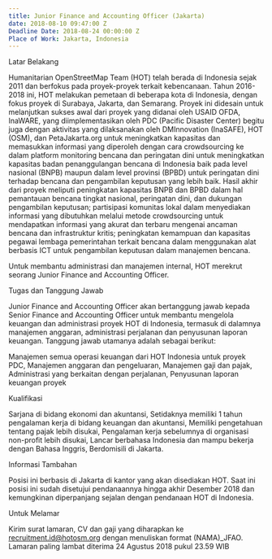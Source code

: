 ```yaml
---
title: Junior Finance and Accounting Officer (Jakarta)
date: 2018-08-10 09:47:00 Z
Deadline Date: 2018-08-24 00:00:00 Z
Place of Work: Jakarta, Indonesia
---
```


Latar Belakang

Humanitarian OpenStreetMap Team (HOT) telah berada di Indonesia sejak 2011 dan berfokus pada proyek-proyek terkait kebencanaan. Tahun 2016-2018 ini, HOT melakukan pemetaan di beberapa kota di Indonesia, dengan fokus proyek di Surabaya, Jakarta, dan Semarang. Proyek ini didesain untuk melanjutkan sukses awal dari proyek yang didanai oleh USAID OFDA, InaWARE, yang diimplementasikan oleh PDC (Pacific Disaster Center) begitu juga dengan aktivitas yang dilaksanakan oleh DMInnovation (InaSAFE), HOT (OSM), dan PetaJakarta.org untuk meningkatkan kapasitas dan memasukkan informasi yang diperoleh dengan cara crowdsourcing ke dalam platform monitoring bencana dan peringatan dini untuk meningkatkan kapasitas badan penanggulangan bencana di Indonesia baik pada level nasional (BNPB) maupun dalam level provinsi (BPBD) untuk peringatan dini terhadap bencana dan pengambilan keputusan yang lebih baik. Hasil akhir dari proyek meliputi peningkatan kapasitas BNPB dan BPBD dalam hal pemantauan bencana tingkat nasional, peringatan dini, dan dukungan pengambilan keputusan; partisipasi komunitas lokal dalam menyediakan informasi yang dibutuhkan melalui metode crowdsourcing untuk mendapatkan informasi yang akurat dan terbaru mengenai ancaman bencana dan infrastruktur kritis; peningkatan kemampuan dan kapasitas pegawai lembaga pemerintahan terkait bencana dalam menggunakan alat berbasis ICT untuk pengambilan keputusan dalam manajemen bencana. 

Untuk membantu administrasi dan manajemen internal, HOT merekrut seorang Junior Finance and Accounting Officer.


Tugas dan Tanggung Jawab

Junior Finance and Accounting Officer akan bertanggung jawab kepada Senior Finance and Accounting Officer untuk membantu mengelola keuangan dan administrasi proyek HOT di Indonesia, termasuk di dalamnya manajemen anggaran, administrasi perjalanan dan penyusunan laporan keuangan. Tanggung jawab utamanya adalah sebagai berikut:

Manajemen semua operasi keuangan dari HOT Indonesia untuk proyek PDC,
Manajemen anggaran dan pengeluaran,
Manajemen gaji dan pajak,
Administrasi yang berkaitan dengan perjalanan,
Penyusunan laporan keuangan proyek
 

Kualifikasi

Sarjana di bidang ekonomi dan akuntansi,
Setidaknya memiliki 1 tahun pengalaman kerja di bidang keuangan dan akuntansi,
Memiliki pengetahuan tentang pajak lebih disukai,
Pengalaman kerja sebelumnya di organisasi non-profit lebih disukai,
Lancar berbahasa Indonesia dan mampu bekerja dengan Bahasa Inggris,
Berdomisili di Jakarta.
 

Informasi Tambahan

Posisi ini berbasis di Jakarta di kantor yang akan disediakan HOT. Saat ini posisi ini sudah disetujui pendanaannya hingga akhir Desember 2018 dan kemungkinan diperpanjang sejalan dengan pendanaan HOT di Indonesia.

 

Untuk Melamar

Kirim surat lamaran, CV dan gaji yang diharapkan ke recruitment.id@hotosm.org dengan menuliskan format (NAMA)_JFAO. Lamaran paling lambat diterima 24 Agustus 2018 pukul 23.59 WIB